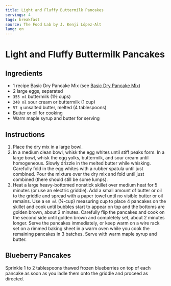 ```yaml
---
title: Light and Fluffy Buttermilk Pancakes
servings: 4
tags: breakfast
source: The Food Lab by J. Kenji López-Alt
lang: en
---
```


# Light and Fluffy Buttermilk Pancakes

## Ingredients

- 1 recipe Basic Dry Pancake Mix (see [Basic Dry Pancake Mix](./basic-dry-pancake-mix))
- 2 large eggs, separated
- `355 ml` buttermilk (1½ cups)
- `240 ml` sour cream or buttermilk (1 cup)
- `57 g` unsalted butter, melted (4 tablespoons)
- Butter or oil for cooking
- Warm maple syrup and butter for serving

## Instructions

1. Place the dry mix in a large bowl.
1. In a medium clean bowl, whisk the egg whites until stiff peaks form. In a large bowl, whisk the egg yolks, buttermilk, and sour cream until homogeneous. Slowly drizzle in the melted butter while whisking. Carefully fold in the egg whites with a rubber spatula until just combined. Pour the mixture over the dry mix and fold until just combined (there should still be some lumps).
1. Heat a large heavy-bottomed nonstick skillet over medium heat for 5 minutes (or use an electric griddle). Add a small amount of butter or oil to the griddle and spread with a paper towel until no visible butter or oil remains. Use a `60 ml` (¼-cup) measuring cup to place 4 pancakes on the skillet and cook until bubbles start to appear on top and the bottoms are golden brown, about 2 minutes. Carefully flip the pancakes and cook on the second side until golden brown and completely set, about 2 minutes longer. Serve the pancakes immediately, or keep warm on a wire rack set on a rimmed baking sheet in a warm oven while you cook the remaining pancakes in 3 batches. Serve with warm maple syrup and butter.

## Blueberry Pancakes

Sprinkle 1 to 2 tablespoons thawed frozen blueberries on top of each pancake as soon as you ladle them onto the griddle and proceed as directed.
